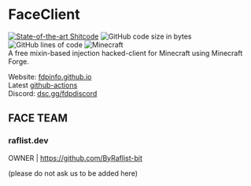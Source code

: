 # FaceClient 
[![State-of-the-art Shitcode](https://img.shields.io/static/v1?label=State-of-the-art&message=Shitcode&color=7B5804)](https://github.com/trekhleb/state-of-the-art-shitcode)
![GitHub code size in bytes](https://img.shields.io/github/languages/code-size/ByRaflist-bit/FaceClient)
![GitHub lines of code](https://tokei.rs/b1/github/ByRaflist-bit/FaceClient)
![Minecraft](https://img.shields.io/badge/game-Minecraft-brightgreen)  
A free mixin-based injection hacked-client for Minecraft using Minecraft Forge.

Website: [fdpinfo.github.io](https://fdpinfo.github.io)  
Latest [github-actions](https://github.com/ByRaflist-bit/FaceClient/actions/workflows/build.yml?query=event%3Apush)  
Discord: [dsc.gg/fdpdiscord](https://discord.gg/FYDd5vv9sx)

## FACE TEAM

### raflist.dev
OWNER | https://github.com/ByRaflist-bit

(please do not ask us to be added here)
